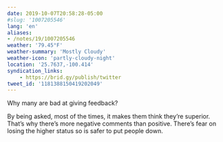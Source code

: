 ```yaml
---
date: 2019-10-07T20:58:28-05:00
#slug: '1007205546'
lang: 'en'
aliases:
- /notes/19/1007205546
weather: '79.45°F'
weather-summary: 'Mostly Cloudy'
weather-icon: 'partly-cloudy-night'
location: '25.7637,-100.414'
syndication_links:
    - https://brid.gy/publish/twitter
tweet_id: '1181388150419202049'
---
```

‪Why many are bad at giving feedback?‬

‪By being asked, most of the times, it makes them think they’re superior. That’s why there’s more negative comments than positive. There’s fear on losing the higher status so is safer to put people down.‬
